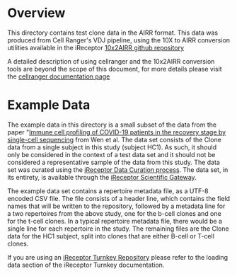 # Overview 
This directory contains test clone data in the AIRR format. This data was produced from Cell Ranger's VDJ pipeline, using the 10X to AIRR conversion utilities available in the iReceptor [10x2AIRR github repository](https://github.com/sfu-ireceptor/sandbox/tree/master/10x2AIRR)

A detailed description of using cellranger and the 10x2AIRR conversion tools are beyond the scope of this document, for more details please visit the [cellranger documentation page](https://support.10xgenomics.com/single-cell-gene-expression/software/pipelines/latest/what-is-cell-ranger)

# Example Data

The example data in this directory is a small subset of the data from the paper "[Immune cell profiling of COVID-19 patients in the recovery stage by single-cell sequencing](https://doi.org/10.1038/s41421-020-0168-9) from Wen et al. The data set consists of the Clone data from a single subject in this study (subject HC1). As such, it should only be considered in the context of a test data set and it should not be considered a representative sample of the data from this study. The data set was curated using the [iReceptor Data Curation process](http://www.ireceptor.org/curation). The data set, in its entirety, is available through the [iReceptor Scientific Gateway](http://gateway.ireceptor.org).

The example data set contains a repertoire metadata file, as a UTF-8 encoded CSV file. The file consists of a header line, which contains the field names that will be written to the repository, followed by a metadata line for a two repertoires from the above study, one for the b-cell clones and one for the t-cell clones. In a typical repertoire metadata file, there would be a single line for each repertoire in the study. The remaining files are the Clone data for the HC1 subject, split into clones that are either B-cell or T-cell clones. 

If you are using an [iReceptor Turnkey Repository](https://github.com/sfu-ireceptor/turnkey-service-php) please refer to the loading data section of the iReceptor Turnkey documentation. 
